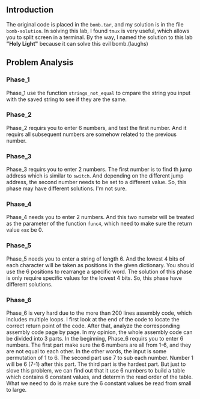 ## Introduction
The original code is placed in the `bomb.tar`, and my solution is in the file `bomb-solution`.
In solving this lab, I found `tmux` is very useful, which allows you to split screen in a terminal. By the way, I named the solution to this lab **"Holy Light"** because it can solve this evil bomb.(laughs)
## Problem Analysis
### Phase_1
Phase_1 use the function `strings_not_equal` to cmpare the string you input with the saved string to see if they are the same.
### Phase_2
Phase_2 requirs you to enter 6 numbers, and test the first number. And it requirs all subsequent numbers are somehow related to the previous number.
### Phase_3
Phase_3 requirs you to enter 2 numbers. The first number is to find th jump address which is similar to `switch`. And depending on the different jump address, the second number needs to be set to a different value. 
So, this phase may have different solutions. I'm not sure.
### Phase_4
Phase_4 needs you to enter 2 numbers. And this two numebr will be treated as the parameter of the function `func4`, which need to make sure the return value `eax` be 0.
### Phase_5
Phase_5 needs you to enter a string of length 6. And the lowest 4 bits of each character will  be taken as positions in the given dictionary. You should use the 6 positions to rearrange a specific word.
The solution of this phase is only require specific values for the lowest 4 bits. So, this phase have different solutions.
### Phase_6
Phase_6 is very hard due to the more than 200 lines assembly code, which includes multiple loops. I first look at the end of the code to locate the correct return point of the code. After that, analyze the corresponding assembly code page by page.
In my opinion, the whole assembly code can be divided into 3 parts. In the beginning, Phase_6 requirs you to enter 6 numbers. 
The first part make sure the 6 numbers are all from 1-6, and they are not equal to each other. In the other words, the input is some permutation of 1 to 6.
The second part use 7 to sub each number. Number 1 will be 6 (7-1) after this part.
The third part is the hardest part. But just to slove this problem, we can find out that it use 6 numbers to build a table  which contains 6 constant values, and determin the read order of the table. What we need to do is make sure the 6 constant values be read from small to large.

